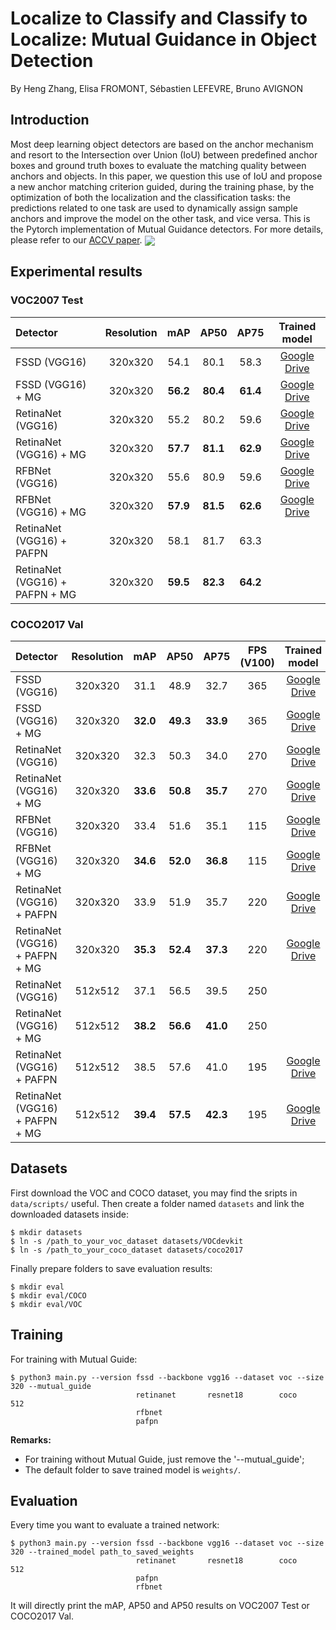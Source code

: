 # Localize to Classify and Classify to Localize: Mutual Guidance in Object Detection
By Heng Zhang, Elisa FROMONT, Sébastien LEFEVRE, Bruno AVIGNON
## Introduction
Most deep learning object detectors are based on the anchor mechanism and resort to the Intersection over Union (IoU) between predefined anchor boxes and ground truth boxes to evaluate the matching quality between anchors and objects. In this paper, we question this use of IoU and propose a new anchor matching criterion guided, during the training phase, by the optimization of both the localization and the classification tasks: the predictions related to one task are used to dynamically assign sample anchors and improve the model on the other task, and vice versa. This is the Pytorch implementation of Mutual Guidance detectors. For more details, please refer to our [ACCV paper](https://arxiv.org/pdf/2009.14085.pdf).
<img align="center" src="https://github.com/zhangheng19931123/MutualGuide/blob/master/doc/compare.png">
&nbsp;
&nbsp;
## Experimental results
### VOC2007 Test
| **Detector** | **Resolution** | **mAP** | **AP50** | **AP75** | **Trained model** |
|:-------|:-----:|:-------:|:-------:|:-------:|:-------:|
| FSSD (VGG16) | 320x320 | 54.1 | 80.1 | 58.3 | [Google Drive](https://drive.google.com/file/d/1IOTIyS9hZY7-g3RP2p3OkcVmtGdmWJIc/view?usp=sharing) |
| FSSD (VGG16) + MG | 320x320 | **56.2** | **80.4** | **61.4** | [Google Drive](https://drive.google.com/file/d/1bFVrBPPQDymstgjwlss3AUK6WrN-iszr/view?usp=sharing) |
| RetinaNet (VGG16) | 320x320 | 55.2 | 80.2 | 59.6 | [Google Drive](https://drive.google.com/file/d/1c3bGwtFRD9GvxdyqDq1jknlZvRPpxjUi/view?usp=sharing) |
| RetinaNet (VGG16) + MG | 320x320 | **57.7** | **81.1** | **62.9** | [Google Drive](https://drive.google.com/file/d/1vviR8H6xHfvY5Q4DDmZQ-lWLjEpPqrLr/view?usp=sharing) |
| RFBNet (VGG16) | 320x320 | 55.6 | 80.9 | 59.6 | [Google Drive](https://drive.google.com/file/d/1MOM4pTh4TQ1l3ADFqT-BLL9RoSJK33v3/view?usp=sharing) |
| RFBNet (VGG16) + MG | 320x320 | **57.9** | **81.5** | **62.6** | [Google Drive](https://drive.google.com/file/d/1Nb6NPa4aNfz49NhGeTTfgW2vR-UVUzIz/view?usp=sharing) |
| RetinaNet (VGG16) + PAFPN | 320x320 | 58.1 | 81.7 | 63.3 | |
| RetinaNet (VGG16) + PAFPN + MG | 320x320 | **59.5** | **82.3** | **64.2** | |
### COCO2017 Val
| **Detector** | **Resolution** | **mAP** | **AP50** | **AP75** | **FPS** (V100) | **Trained model** |
|:-------|:-----:|:-------:|:-------:|:-------:|:-------:|:-------:|
| FSSD (VGG16) | 320x320 | 31.1 | 48.9 | 32.7 | 365 | [Google Drive](https://drive.google.com/file/d/1i6frTMPX1Bi-OpTZEyRYsPQTnAPyEplb/view?usp=sharing) |
| FSSD (VGG16) + MG | 320x320 | **32.0** | **49.3** | **33.9** | 365 | [Google Drive](https://drive.google.com/file/d/1bSOTSRMPkc6WDiL8AdKtvaZKbxtbEGFp/view?usp=sharing) |
| RetinaNet (VGG16) | 320x320 | 32.3 | 50.3 | 34.0 | 270 | [Google Drive](https://drive.google.com/file/d/1Gx0I1sTqgFmUtQln0NPrT4_k9x2VCIUM/view?usp=sharing) |
| RetinaNet (VGG16) + MG | 320x320 | **33.6** | **50.8** | **35.7** | 270 | [Google Drive](https://drive.google.com/file/d/12Af5Pz-Zsl8oww7NjDmjWjvT0br6zFTn/view?usp=sharing) |
| RFBNet (VGG16) | 320x320 | 33.4 | 51.6 | 35.1 | 115 | [Google Drive](https://drive.google.com/file/d/1KnNcYBCKA53MJ70rpRoMk-Q247FVTH4K/view?usp=sharing) |
| RFBNet (VGG16) + MG | 320x320 | **34.6** | **52.0** | **36.8** | 115 | [Google Drive](https://drive.google.com/file/d/1rZ_hKWLGASDlRKNEEdAA5V0vb6st5Sqk/view?usp=sharing) |
| RetinaNet (VGG16) + PAFPN | 320x320 | 33.9 | 51.9 | 35.7 | 220 | [Google Drive](https://drive.google.com/file/d/13zBaiJ7LvlvPBogKB069OPhuV6JLKZzg/view?usp=sharing) |
| RetinaNet (VGG16) + PAFPN + MG | 320x320 | **35.3** | **52.4** | **37.3** | 220 | [Google Drive](https://drive.google.com/file/d/1IC18t7wnnm1Wk8q9UpkPzGy2-g68_uyY/view?usp=sharing) |
| RetinaNet (VGG16) | 512x512 | 37.1 | 56.5 | 39.5 | 250 | |
| RetinaNet (VGG16) + MG | 512x512 | **38.2** | **56.6** | **41.0** | 250 | |
| RetinaNet (VGG16) + PAFPN | 512x512 | 38.5 | 57.6 | 41.0 | 195 | [Google Drive](https://drive.google.com/file/d/1yBllIGiix3FF5njQzV39Uhbz4dSAJrgO/view?usp=sharing) |
| RetinaNet (VGG16) + PAFPN + MG | 512x512 | **39.4** | **57.5** | **42.3** | 195 | [Google Drive](https://drive.google.com/file/d/1kj0auR9w2zZeSSffFuS-MS0pX07Ro61T/view?usp=sharing) |
## Datasets
First download the VOC and COCO dataset, you may find the sripts in `data/scripts/` useful.
Then create a folder named `datasets` and link the downloaded datasets inside:
```Shell
$ mkdir datasets
$ ln -s /path_to_your_voc_dataset datasets/VOCdevkit
$ ln -s /path_to_your_coco_dataset datasets/coco2017
```
Finally prepare folders to save evaluation results:
```Shell
$ mkdir eval
$ mkdir eval/COCO
$ mkdir eval/VOC
```
## Training
For training with Mutual Guide:
```Shell
$ python3 main.py --version fssd --backbone vgg16 --dataset voc --size 320 --mutual_guide
                            retinanet       resnet18        coco       512
                            rfbnet
                            pafpn
```
**Remarks:**
- For training without Mutual Guide, just remove the '--mutual_guide';
- The default folder to save trained model is `weights/`.
## Evaluation
Every time you want to evaluate a trained network:
```Shell
$ python3 main.py --version fssd --backbone vgg16 --dataset voc --size 320 --trained_model path_to_saved_weights
                            retinanet       resnet18        coco       512
                            pafpn
                            rfbnet
```
It will directly print the mAP, AP50 and AP50 results on VOC2007 Test or COCO2017 Val.
